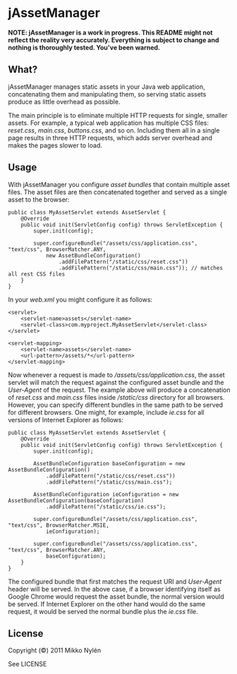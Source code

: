 # jAssetManager

**NOTE: jAssetManager is a work in progress. This README might not reflect
the reality very accurately. Everything is subject to change and nothing is
thoroughly tested. You've been warned.**

## What?

jAssetManager manages static assets in your Java web application, concatenating
them and manipulating them, so serving static assets produce as little overhead
as possible.

The main principle is to eliminate multiple HTTP requests for single, smaller
assets. For example, a typical web application has multiple CSS files:
_reset.css_, _main.css_, _buttons.css_, and so on. Including them all in a
single page results in three HTTP requests, which adds server overhead and
makes the pages slower to load.


## Usage

With jAssetManager you configure _asset bundles_ that contain multiple
asset files. The asset files are then concatenated together and served as
a single asset to the browser:

	public class MyAssetServlet extends AssetServlet {
		@Override
		public void init(ServletConfig config) throws ServletException {
			super.init(config);
			
			super.configureBundle("/assets/css/application.css", "text/css", BrowserMatcher.ANY,
				new AssetBundleConfiguration()
					.addFilePattern("/static/css/reset.css"))
					.addFilePattern("/static/css/main.css")); // matches all rest CSS files
		}
	}
	
In your _web.xml_ you might configure it as follows:

	<servlet>
		<servlet-name>assets</servlet-name>
		<servlet-class>com.myproject.MyAssetServlet</servlet-class>
	</servlet>
	
	<servlet-mapping>
		<servlet-name>assets</servlet-name>
		<url-pattern>/assets/*</url-pattern>
	</servlet-mapping>
	
Now whenever a request is made to _/assets/css/application.css_, the asset
servlet will match the request against the configured asset bundle and
the _User-Agent_ of the request. The example above will produce a
concatenation of _reset.css_ and _main.css_ files inside _/static/css_
directory for all browsers. However, you can specify different bundles in the
same path to be served for different browsers. One might, for example,
include _ie.css_ for all versions of Internet Explorer as follows:

	public class MyAssetServlet extends AssetServlet {
		@Override
		public void init(ServletConfig config) throws ServletException {
			super.init(config);
			
			AssetBundleConfiguration baseConfiguration = new AssetBundleConfiguration()
				.addFilePattern("/static/css/reset.css"))
				.addFilePattern("/static/css/main.css");
				
			AssetBundleConfiguration ieConfiguration = new AssetBundleConfiguration(baseConfiguration)
				.addFilePattern("/static/css/ie.css");
			
			super.configureBundle("/assets/css/application.css", "text/css", BrowserMatcher.MSIE,
				ieConfiguration);
			
			super.configureBundle("/assets/css/application.css", "text/css", BrowserMatcher.ANY,
				baseConfiguration);
		}
	}
	
The configured bundle that first matches the request URI and _User-Agent_
header will be served. In the above case, if a browser identifying itself as
Google Chrome would request the asset bundle, the normal version would
be served. If Internet Explorer on the other hand would do the same
request, it would be served the normal bundle plus the _ie.css_ file.

## License

Copyright (&copy;) 2011 Mikko Nylén

See LICENSE